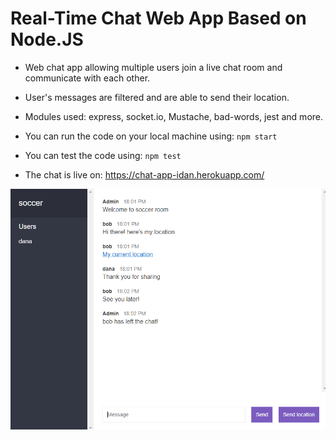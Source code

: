# Real-Time Chat Web App Based on Node.JS

*  Web chat app allowing multiple users join a live chat room and communicate with each other.
*  User's messages are filtered and are able to send their location.
*  Modules used: express, socket.io, Mustache, bad-words, jest and more.
*  You can run the code on your local machine using: `npm start`
*  You can test the code using: `npm test`

* The chat is live on: https://chat-app-idan.herokuapp.com/

![alt text](https://github.com/idanrk/Web_Chat_App/blob/main/readme_display/Display.PNG "Chat app display")
